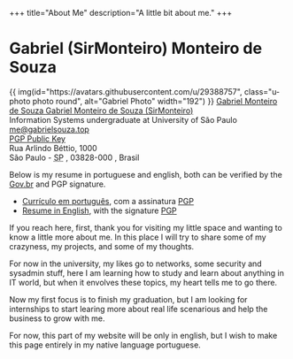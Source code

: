 +++
title="About Me"
description="A little bit about me."
+++

# Gabriel (SirMonteiro) Monteiro de Souza

<div class="vcard h-card">
       {{ img(id="https://avatars.githubusercontent.com/u/29388757", class="u-photo photo round", alt="Gabriel Photo" width="192") }}
        <a class="u-url url fn n u-uid" href="https://gabrielsouza.top" rel="me">
            <span class="p-name name hide">Gabriel Monteiro de Souza</span>
            <span class="p-given-name given-name">Gabriel</span>
            <span class="p-family-name family-name">Monteiro de Souza</span>
            (<span class="p-nickname nickname">SirMonteiro</span>)
        </a>
        <br>
        <span class="p-job-title title">Information Systems undergraduate</span> at
        <span class="p-org org">University of São Paulo</span>
        <br>
        <a class="u-email email" href="mailto:me@gabrielsouza.top" rel="me">me@gabrielsouza.top</a>
        <br>
        <a class="u-key key" href="/gabrielsouza-pubkey.asc">PGP Public Key</a>
        <div class="p-adr adr h-adr">
            <div class="p-street-address street-address">Rua Arlindo Béttio, 1000</div>
            <span class="p-locality locality">São Paulo</span>
            -
            <abbr class="p-region region" title="São Paulo">SP</abbr>
            ,
            <span class="p-postal-code postal-code">03828-000</span>
            ,
            <span class="p-country-name country-name">Brasil</span>
        </div>
</div>

Below is my resume in portuguese and english, both can be verified by the [Gov.br](https://validar.iti.gov.br/) and PGP signature.
- [Currículo em português](/Gabriel_Souza_Resume.pdf), com a assinatura [PGP](/Gabriel_Souza_Resume.pdf.sig)
- [Resume in English](/Gabriel_Souza_Resume_en.pdf), with the signature [PGP](/Gabriel_Souza_Resume_en.pdf.sig)

If you reach here, first, thank you for visiting my little space and wanting to know a little more about me. In this place I will try to share some of my crazyness, my projects, and some of my thoughts.

For now in the university, my likes go to networks, some security and sysadmin stuff, here I am learning how to study and learn about anything in IT world, but when it envolves these topics, my heart tells me to go there.

Now my first focus is to finish my graduation, but I am looking for internships to start learing more about real life scenarious and help the business to grow with me.

For now, this part of my website will be only in english, but I wish to make this page entirely in my native language portuguese.
